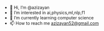 - 👋 Hi, I’m @azizayan
- 👀 I’m interested in ai,physics,ml,nlp,f1
- 🌱 I’m currently learning computer science
- 📫 How to reach me azizayan52@gmail.com

<!---
azizayan/azizayan is a ✨ special ✨ repository because its `README.md` (this file) appears on your GitHub profile.
You can click the Preview link to take a look at your changes.
--->
